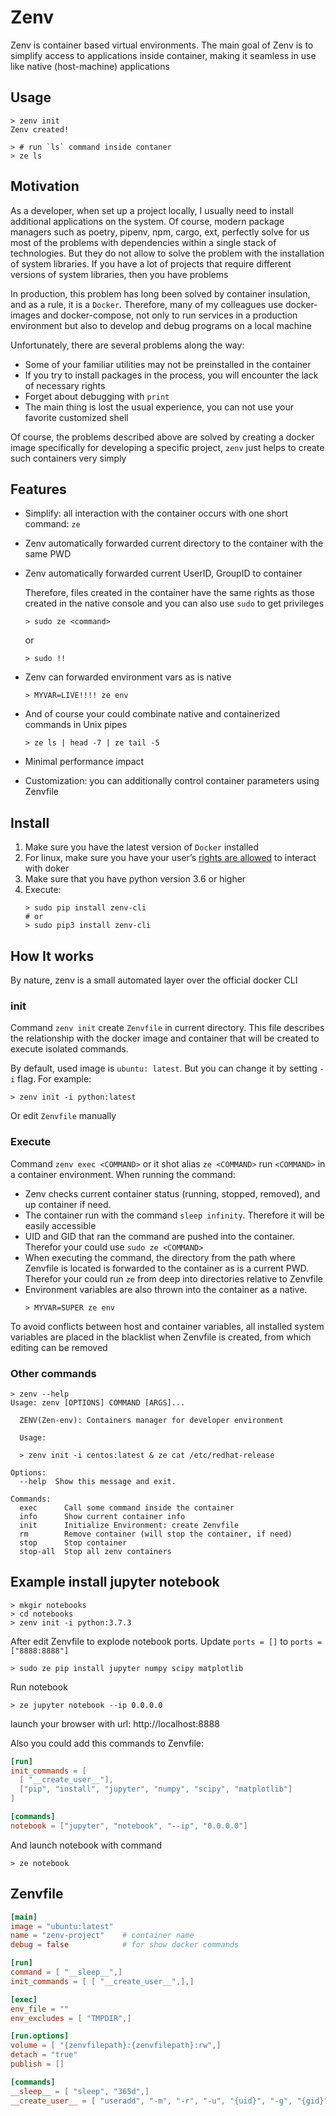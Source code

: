 Zenv
====

Zenv is container based virtual environments.
The main goal of Zenv is to simplify access to applications inside container, making it seamless in use like native (host-machine) applications

## Usage
```shell
> zenv init
Zenv created!

> # run `ls` command inside contaner
> ze ls
```

## Motivation

As a developer, when set up a project locally, I usually need to install additional applications on the system. Of course, modern package managers such as poetry, pipenv, npm, cargo, ext, perfectly solve for us most of the problems with dependencies within a single stack of technologies. But they do not allow to solve the problem with the installation of system libraries. If you have a lot of projects that require different versions of system libraries, then you have problems

In production, this problem has long been solved by container insulation, and as a rule, it is a `Docker`. Therefore, many of my colleagues use docker-images and docker-compose, not only to run  services in a production environment but also to develop and debug programs on a local machine

Unfortunately, there are several problems along the way:

- Some of your familiar utilities  may not be preinstalled in the container
- If you try to install packages in the process, you will encounter the lack of necessary rights
- Forget about debugging with `print`
- The main thing is lost the usual experience, you can not use your favorite customized shell

Of course, the problems described above are solved by creating a docker image specifically for developing a specific project, `zenv` just helps to create such containers very simply

## Features

- Simplify: all interaction with the container occurs with one short command: `ze`
- Zenv automatically forwarded current directory to the container with the same PWD
- Zenv automatically forwarded current UserID, GroupID to container

  Therefore, files created in the container have the same rights as those created in the native console and you can also use `sudo` to get privileges
  ```shell
  > sudo ze <command>
  ```
  or

  ```shell
  > sudo !!
  ```

- Zenv can forwarded environment vars as is native
    ```shell
    > MYVAR=LIVE!!!! ze env
    ```
- And of course your could combinate native and containerized commands in Unix pipes
  ```shell
  > ze ls | head -7 | ze tail -5
  ```
- Minimal performance impact
- Customization: you can additionally control container parameters using Zenvfile


## Install
  1. Make sure you have the latest version of `Docker` installed
  2. For linux, make sure you have your user’s [rights are allowed](https://docs.docker.com/install/linux/linux-postinstall/) to interact with doker
  3. Make sure that you have python version 3.6 or higher
  4. Execute:
      ```shell
      > sudo pip install zenv-cli
      # or
      > sudo pip3 install zenv-cli
      ```

## How It works
By nature, zenv is a small automated layer over the official docker CLI

### init

Command `zenv init` create `Zenvfile` in current directory. This file describes the relationship with the docker image and container that will be created to execute isolated commands.

By default, used image is `ubuntu: latest`.
But you can change it by setting `-i` flag. For example:
```shell
> zenv init -i python:latest
```
Or edit `Zenvfile` manually


### Execute

Command `zenv exec <COMMAND>` or it shot alias `ze <COMMAND>` run `<COMMAND>` in a container environment. When running the command:
- Zenv checks current container status (running, stopped, removed), and up container if need.
- The container run with the command `sleep infinity`. Therefore it will be easily accessible
- UID and GID that ran the command are pushed into the container. Therefor your could use `sudo ze <COMMAND>`
- When executing the command, the directory from the path where Zenvfile is located is forwarded to the container as is a current PWD. Therefor your could run `ze` from deep into directories relative to Zenvfile
- Environment variables are also thrown into the container as a native.
  ```
  > MYVAR=SUPER ze env
  ```
 To avoid conflicts between host and container variables, all installed system variables are placed    in the blacklist when Zenvfile is created, from which editing can be removed

### Other commands

```shell
> zenv --help
Usage: zenv [OPTIONS] COMMAND [ARGS]...

  ZENV(Zen-env): Containers manager for developer environment

  Usage:

  > zenv init -i centos:latest & ze cat /etc/redhat-release

Options:
  --help  Show this message and exit.

Commands:
  exec      Call some command inside the container
  info      Show current container info
  init      Initialize Environment: create Zenvfile
  rm        Remove container (will stop the container, if need)
  stop      Stop container
  stop-all  Stop all zenv containers
```

## Example install jupyter notebook
```shell
> mkgir notebooks
> cd notebooks
> zenv init -i python:3.7.3
```
After edit Zenvfile to explode notebook ports. Update `ports = []` to `ports = ["8888:8888"]`

```
> sudo ze pip install jupyter numpy scipy matplotlib
```
Run notebook
```
> ze jupyter notebook --ip 0.0.0.0
```
launch your browser with url: http://localhost:8888

Also you could add this commands to Zenvfile:
```toml
[run]
init_commands = [
  [ "__create_user__"],
  ["pip", "install", "jupyter", "numpy", "scipy", "matplotlib"]
]

[commands]
notebook = ["jupyter", "notebook", "--ip", "0.0.0.0"]
```

And launch notebook with command

```
> ze notebook
```

## Zenvfile
```toml
[main]
image = "ubuntu:latest"
name = "zenv-project"    # container name
debug = false            # for show docker commands

[run]
command = [ "__sleep__",]
init_commands = [ [ "__create_user__",],]

[exec]
env_file = ""
env_excludes = [ "TMPDIR",]

[run.options]
volume = [ "{zenvfilepath}:{zenvfilepath}:rw",]
detach = "true"
publish = []

[commands]
__sleep__ = [ "sleep", "365d",]
__create_user__ = [ "useradd", "-m", "-r", "-u", "{uid}", "-g", "{gid}", "zenv",]
```

